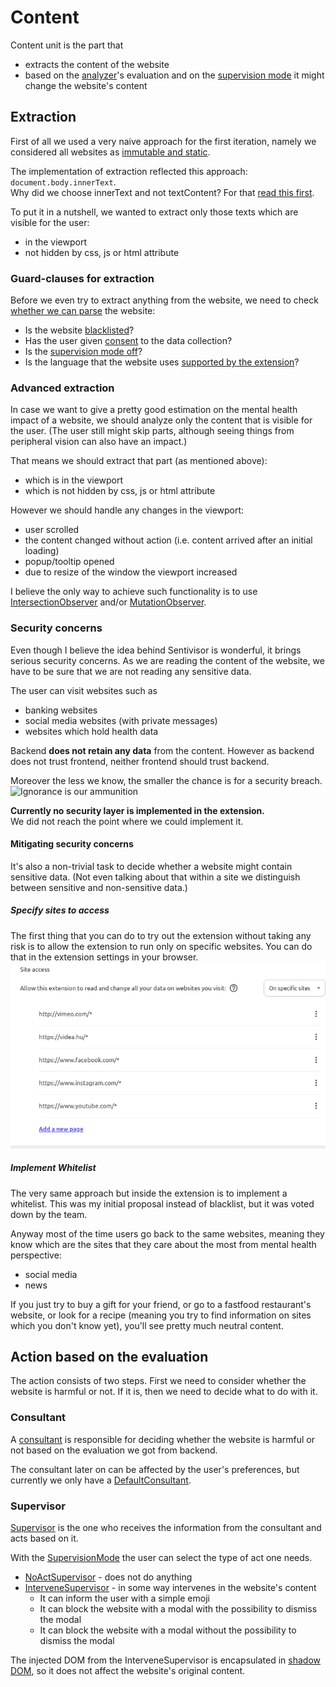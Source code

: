 # Content

Content unit is the part that
- extracts the content of the website
- based on the [analyzer](./worker-unit.md#analyzer)'s evaluation and on the [supervision mode](./shared-unit.md#supervisionmode) it might change the website's content

## Extraction

First of all we used a very naive approach for the first iteration, namely we considered all websites as [immutable and static](./worker-unit.md#the-naive-approach-for-analyzing-websites).

The implementation of extraction reflected this approach: `document.body.innerText`. \
Why did we choose innerText and not textContent?
For that [read this first](https://developer.mozilla.org/en-US/docs/Web/API/Node/textContent#differences_from_innertext).

To put it in a nutshell, we wanted to extract only those texts which are visible for the user:
- in the viewport
- not hidden by css, js or html attribute

### Guard-clauses for extraction

Before we even try to extract anything from the website, we need to check [whether we can parse](../src/content/content.ts?plane1#L35) the website:
- Is the website [blacklisted](./shared-unit.md#blackliststorage)?
- Has the user given [consent](./consent-unit.md) to the data collection?
- Is the [supervision mode off](./shared-unit.md#supervisionmode)?
- Is the language that the website uses [supported by the extension](./shared-unit.md#miscellaneous)?

### Advanced extraction

In case we want to give a pretty good estimation on the mental health impact of a website, we should analyze only the content that is visible for the user.
(The user still might skip parts, although seeing things from peripheral vision can also have an impact.)

That means we should extract that part (as mentioned above):
- which is in the viewport
- which is not hidden by css, js or html attribute

However we should handle any changes in the viewport:
- user scrolled
- the content changed without action (i.e. content arrived after an initial loading)
- popup/tooltip opened
- due to resize of the window the viewport increased

I believe the only way to achieve such functionality is to use [IntersectionObserver](https://developer.mozilla.org/en-US/docs/Web/API/Intersection_Observer_API) and/or [MutationObserver](https://developer.mozilla.org/en-US/docs/Web/API/MutationObserver).


### Security concerns

Even though I believe the idea behind Sentivisor is wonderful, it brings serious security concerns.
As we are reading the content of the website, we have to be sure that we are not reading any sensitive data.

The user can visit websites such as
- banking websites
- social media websites (with private messages)
- websites which hold health data

Backend **does not retain any data** from the content.
However as backend does not trust frontend, neither frontend should trust backend.

Moreover the less we know, the smaller the chance is for a security breach.
![Ignorance is our ammunition](https://external-content.duckduckgo.com/iu/?u=https%3A%2F%2Fy.yarn.co%2Fd9178979-bed6-4035-8f6c-8de0c2446706_text.gif&f=1&nofb=1&ipt=445a663df8ad6feb83dffeec67a536220036e4678d9a233a7d9e374b661fb5ac)

**Currently no security layer is implemented in the extension.** \
We did not reach the point where we could implement it.

#### Mitigating security concerns

It's also a non-trivial task to decide whether a website might contain sensitive data.
(Not even talking about that within a site we distinguish between sensitive and non-sensitive data.)

##### Specify sites to access

The first thing that you can do to try out the extension without taking any risk is to allow the extension to run only on specific websites.
You can do that in the extension settings in your browser.
![Specific sites access](./specific-sites-access.png)

##### Implement Whitelist

The very same approach but inside the extension is to implement a whitelist.
This was my initial proposal instead of blacklist, but it was voted down by the team.

Anyway most of the time users go back to the same websites, meaning they know which are the sites that they care about the most from mental health perspective:
- social media
- news

If you just try to buy a gift for your friend, or go to a fastfood restaurant's website, or look for a recipe (meaning you try to find information on sites which you don't know yet), you'll see pretty much neutral content.

## Action based on the evaluation

The action consists of two steps.
First we need to consider whether the website is harmful or not. If it is, then we need to decide what to do with it.

### Consultant

A [consultant](../src/content/Consultant/Consultant.ts) is responsible for deciding whether the website is harmful or not based on the evaluation we got from backend.

The consultant later on can be affected by the user's preferences, but currently we only have a [DefaultConsultant](../src/content/Consultant/DefaultConsultant.ts).

### Supervisor

[Supervisor](../src/content/Supervisor/Supervisor.ts) is the one who receives the information from the consultant and acts based on it.

With the [SupervisionMode](./shared-unit.md#supervisionmode) the user can select the type of act one needs.
- [NoActSupervisor](../src/content/Supervisor/NoActSupervisor.ts) - does not do anything
- [InterveneSupervisor](../src/content/Supervisor/content-intervene/InterveneSupervisor.ts) - in some way intervenes in the website's content
  - It can inform the user with a simple emoji
  - It can block the website with a modal with the possibility to dismiss the modal
  - It can block the website with a modal without the possibility to dismiss the modal

The injected DOM from the InterveneSupervisor is encapsulated in [shadow DOM](https://developer.mozilla.org/en-US/docs/Web/API/Web_components/Using_shadow_DOM), so it does not affect the website's original content.